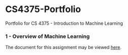 # CS4375-Portfolio
Portfolio for CS 4375 - Introduction to Machine Learning

### 1 - Overview of Machine Learning
The document for this assignment may be viewed [here](overviewOfML.pdf).
